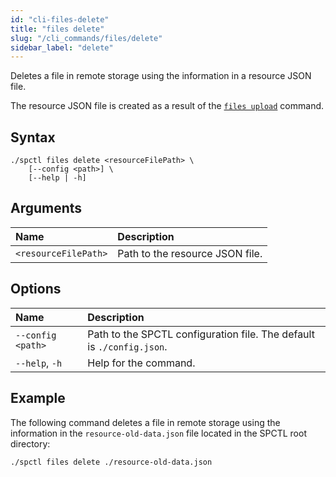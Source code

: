 ```yaml
---
id: "cli-files-delete"
title: "files delete"
slug: "/cli_commands/files/delete"
sidebar_label: "delete"
---
```


Deletes a file in remote storage using the information in a resource JSON file.

The resource JSON file is created as a result of the [`files upload`](/developers/cli_commands/files/upload) command.

## Syntax

```
./spctl files delete <resourceFilePath> \
    [--config <path>] \
    [--help | -h]
```

## Arguments

| **Name** | **Description** |
| :- | :- |
| `<resourceFilePath>` | Path to the resource JSON file. |

## Options

| **Name** | **Description** |
| :- | :- |
| `--config <path>` | Path to the SPCTL configuration file. The default is `./config.json`. |
| `--help`, `-h` | Help for the command. |

## Example

The following command deletes a file in remote storage using the information in the `resource-old-data.json` file located in the SPCTL root directory:

```
./spctl files delete ./resource-old-data.json
```